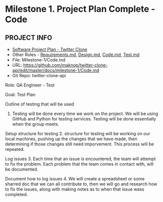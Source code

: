# Milestone 1. Project Plan Complete - Code

## PROJECT INFO
- [Software Project Plan - Twitter Clone](https://github.com/maknop/twitter-clone-api)
- Other Roles - [Requirements.md](https://github.com/maknop/twitter-clone-api/blob/master/docs/milestone-1/Requirements.md), 
                [Design.md](https://github.com/maknop/twitter-clone-api/blob/master/docs/milestone-1/Design.md), 
                [Code.md](https://github.com/maknop/twitter-clone-api/edit/master/docs/milestone-1/Code.md), 
                [Test.md](https://github.com/maknop/twitter-clone-api/blob/master/docs/milestone-1/Test.md)
- File: Milestone-1/Code.md
- URL: https://github.com/maknop/twitter-clone-api/edit/master/docs/milestone-1/Code.md
- Git Repo: twitter-clone-api


Role: QA Engineer - Test

Goal: Test Plan

Outline of testing that will be used
1. Testing will be done every time we work on the project. We will be using GitHub and Python for testing services. Testing will be done essentially when the group meets. 

Setup structure for testing
2. structure for testing will be working on our local machines, pushing up the changes that we have made, then determining if those changes still need imporvement. This process will be repeated.

Log issues
3. Each time that an issue is encountered, the team will attempt to fix the problem. Each problem that the team comes in contact with, will be documented. 

Document how to log issues
4. We will create a spreadsheet or some sharred doc that we can all contribute to, then we will go and research how to fix the issues, along with making notes as to when that issue wass completed. 
